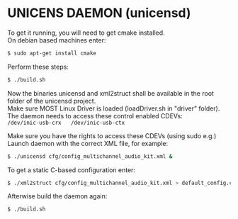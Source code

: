 # UNICENS DAEMON (unicensd)
To get it running, you will need to get cmake installed.  
On debian based machines enter:  
```bash
$ sudo apt-get install cmake
```

Perform these steps:  
```bash
$ ./build.sh
```

Now the binaries unicensd and xml2struct shall be available in the root folder
of the unicensd project.  
Make sure MOST Linux Driver is loaded (loadDriver.sh in "driver" folder).  
The daemon needs to access these control enabled CDEVs:  
`
/dev/inic-usb-crx  
/dev/inic-usb-ctx
`

Make sure you have the rights to access these CDEVs (using sudo e.g.)  
Launch daemon with the correct XML file, for example:  
```bash
$ ./unicensd cfg/config_multichannel_audio_kit.xml &
```

To get a static C-based configuration enter:  
```bash
$ ./xml2struct cfg/config_multichannel_audio_kit.xml > default_config.c
```

Afterwise build the daemon again:  
```bash
$ ./build.sh
```
